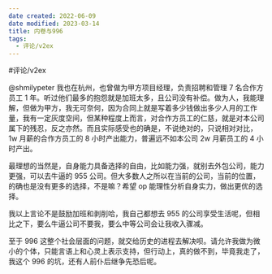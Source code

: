 ```yaml
---
date created: 2022-06-09
date modified: 2023-03-14
title: 内卷与996
tags:
  - 评论/v2ex
---
```


#评论/v2ex

@shmilypeter 我也在杭州，也曾做为甲方项目经理，负责招聘和管理 7 名合作方员工 1 年。听过他们最多的抱怨就是加班太多，且公司没有补偿。做为人，我能理解，但做为甲方，我无可奈何，因为合同上就是写着多少钱做出多少人月的工作量，我有一定灰度空间，但某种程度上而言，对合作方员工的仁慈，就是对本公司属下的残忍，反之亦然。而且实际感受也的确是，不说绝对的，只说相对对比，1w 月薪的合作方员工的 8 小时产出能力，普遍远不如本公司 2w 月薪员工的 4 小时产出。

最理想的当然是，自身能力具备选择的自由，比如能力强，就别去外包公司，能力更强，可以去牛逼的 955 公司。但大多数人之所以在当前的公司，当前的位置，的确也是没有更多的选择，不是嘛？希望 op 能理性分析自身实力，做出更优的选择。

我以上言论不是鼓励加班和剥削哈，我自己都想去 955 的公司享受生活呢，但相比之下，要么牛逼公司不要我，要么中等公司会让我收入骤减。

至于 996 这整个社会层面的问题，就交给历史的进程去解决呗。请允许我做为微小的个体，只能言语上和心灵上表示支持，但行动上，真的做不到，毕竟我走了，我这个 996 的坑，还有人前仆后继争先恐后呢。
